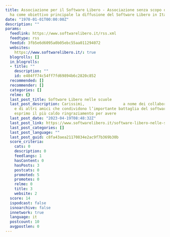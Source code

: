 ```yaml
---
title: Associazione per il Software Libero - Associazione senza scopo di lucro che
  ha come obiettivo principale la diffusione del Software Libero in Italia
date: "1970-01-01T00:00:00Z"
description: ""
params:
  feedlink: https://www.softwarelibero.it/rss.xml
  feedtype: rss
  feedid: 3fb5e6d6095a0b05ebc55aa011294072
  websites:
    https://www.softwarelibero.it/: true
  blogrolls: []
  in_blogrolls:
  - title: ""
    description: ""
    id: e404ff74c54ff7fd69894b6c2820c852
  recommended: []
  recommender: []
  categories: []
  relme: {}
  last_post_title: Software Libero nelle scuole
  last_post_description: Carissimi,                 a nome dei collaboratori di Assoli
    e di altri amici che condividono l’importante battaglia del software libero vi
    esprimo il più caldo ringraziamento per avere
  last_post_date: "2023-04-19T08:48:32Z"
  last_post_link: https://www.softwarelibero.it/software-libero-nelle-scuole
  last_post_categories: []
  last_post_language: ""
  last_post_guid: c8fa43aea21170834e2ac9f7b369b30b
  score_criteria:
    cats: 0
    description: 0
    feedlangs: 1
    hasContent: 0
    hasPosts: 3
    postcats: 0
    promoted: 5
    promotes: 0
    relme: 0
    title: 3
    website: 2
  score: 14
  ispodcast: false
  isnoarchive: false
  innetwork: true
  language: it
  postcount: 10
  avgpostlen: 0
---
```

